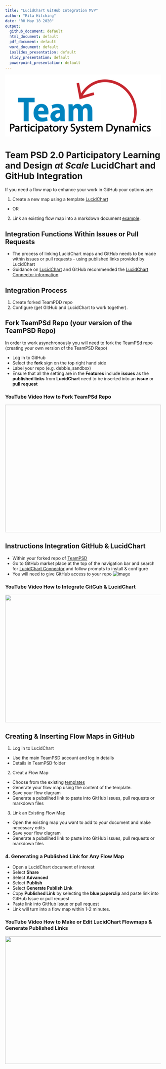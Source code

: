 ```yaml
---
title: "LucidChart GitHub Integration MVP"
author: "Rita Hitching"
date: "RH May 18 2020"
output: 
  github_document: default
  html_document: default
  pdf_document: default
  word_document: default
  ioslides_presentation: default
  slidy_presentation: default
  powerpoint_presentation: default   
---
```



<img src = "https://github.com/lzim/teampsd/blob/teampsd_style/teampsd_logo/team_psd_logo_sm.png"
     height = "200" width = "600">  


# Team PSD 2.0 Participatory Learning and Design _at Scale_ LucidChart and GitHub Integration
If you need a flow map to enhance your work in GitHub your options are:

1. Create a new map using a template [LucidChart](https://app.lucidchart.com/documents#/templates?folder_id=home)
- OR
2. Link an existing flow map into a markdown document [example](https://app.lucidchart.com/documents/edit/5fb53911-fd04-466f-b419-83b34ebb8544/0_0).

## Integration Functions Within Issues or Pull Requests 
- The process of linking LucidChart maps and GitHub needs to be made within issues or pull requests - using published links provided by LucidChart 
- Guidance on [LucidChart](https://www.lucidchart.com/blog/lucidchart-for-github) and GitHub recommended  the [LucidChart Connector information](https://github.com/marketplace/lucidchart-connector)  

## Integration Process
1. Create forked TeamPDD repo
2. Configure (get GitHub and LucidChart to work together).

## Fork TeamPSd Repo (your version of the TeamPSD Repo)
In order to work asynchronously you will need to fork the TeamPSd repo (creating your own version of the TeamPSD Repo)
- Log in to GitHub
- Select the **fork** sign on the top right hand side
- Label your repo (e.g. debbie_sandbox)
- Ensure that all the setting are in the **Features** include **issues** as the **published links** from **LucidChart** need to be inserted into an **issue** or **pull request**

### YouTube Video How to Fork TeamPSd Repo
[<img src = "   " height = "412" width = "584">]( )


## Instructions Integration GitHub & LucidChart
- Within your forked repo of [TeamPSD](https://github.com/lzim/teampsd) 
- Go to GitHub market place at the top of the navigation bar and search for [LucidChart Connector](https://www.lucidchart.com/pages/integrations/github) and follow prompts to install & configure 
- You will need to give GitHub access to your repo
![image](https://user-images.githubusercontent.com/54862187/81884965-2f31c500-954e-11ea-913d-9c91c33c5155.png)

### YouTube Video How to Integrate GitGub & LucidChart
[<img src = "https://github.com/ritahitching/teampsd_hitching_sandbox/blob/master/resources/design/lucidchart/images/youtube_github_lucidchart_connector.png" height = "412" width = "584">](https://youtu.be/RZweyqqj2mw)

## Creating & Inserting Flow Maps in GitHub
1. Log in to LucidChart 
- Use the main TeamPSD account and log in details
- Details in TeamPSD folder

2. Creat a Flow Map
- Choose from the existing [templates](https://app.lucidchart.com/documents#/templates?folder_id=home)
- Generate your flow map using the content of the template.
- Save your flow diagram 
- Generate a pubslihed link to paste into GitHub issues, pull requests or markdown files

3. Link an Existing Flow Map
- Open the existing map you want to add to your document and make necessary edits
- Save your flow diagram 
- Generate a pubslihed link to paste into GitHub issues, pull requests or markdown files

### 4. Generating a Published Link for Any Flow Map
- Open a LucidChart document of interest
- Select **Share**
- Select **Advanced**
- Select **Publish**
- Select **Generate Publish Link**
- Copy **Published Link** by selecting the **blue paperclip** and paste link into GitHub Issue or pull request
- Paste link into GitHub Issue or pull request
- Link will turn into a flow map within 1-2 minutes.

### YouTube Video How to Make or Edit LucidChart Flowmaps & Generate Published Links
[<img src = "https://github.com/ritahitching/teampsd_hitching_sandbox/blob/master/resources/design/lucidchart/images/youtube_create_flowmaps_links.png" height = "412" width = "584">](https://youtu.be/4Ihee2A7seE)




